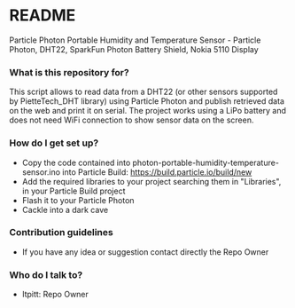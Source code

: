 # README #

Particle Photon Portable Humidity and Temperature Sensor - Particle Photon, DHT22, SparkFun Photon Battery Shield, Nokia 5110 Display

### What is this repository for? ###

This script allows to read data from a DHT22 (or other sensors supported by PietteTech_DHT library) using Particle Photon and publish retrieved data on the web and print it on serial.
The project works using a LiPo battery and does not need WiFi connection to show sensor data on the screen.

### How do I get set up? ###

* Copy the code contained into photon-portable-humidity-temperature-sensor.ino into Particle Build: https://build.particle.io/build/new
* Add the required libraries to your project searching them in "Libraries", in your Particle Build project
* Flash it to your Particle Photon
* Cackle into a dark cave

### Contribution guidelines ###

* If you have any idea or suggestion contact directly the Repo Owner

### Who do I talk to? ###

* ltpitt: Repo Owner

